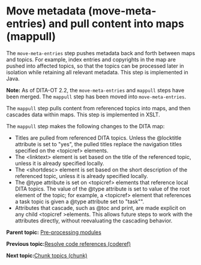 # Move metadata \(move-meta-entries\) and pull content into maps \(mappull\)

The `move-meta-entries` step pushes metadata back and forth between maps and topics. For example, index entries and copyrights in the map are pushed into affected topics, so that the topics can be processed later in isolation while retaining all relevant metadata. This step is implemented in Java.

**Note:** As of DITA-OT 2.2, the `move-meta-entries` and `mappull` steps have been merged. The `mappull` step has been moved into `move-meta-entries`.

The `mappull` step pulls content from referenced topics into maps, and then cascades data within maps. This step is implemented in XSLT.

The `mappull` step makes the following changes to the DITA map:

-   Titles are pulled from referenced DITA topics. Unless the @locktitle attribute is set to "yes", the pulled titles replace the navigation titles specified on the <topicref\> elements.
-   The <linktext\> element is set based on the title of the referenced topic, unless it is already specified locally.
-   The <shortdesc\> element is set based on the short description of the referenced topic, unless it is already specified locally.
-   The @type attribute is set on <topicref\> elements that reference local DITA topics. The value of the @type attribute is set to value of the root element of the topic; for example, a <topicref\> element that references a task topic is given a @type attribute set to "task"".
-   Attributes that cascade, such as @toc and print, are made explicit on any child <topicref \>elements. This allows future steps to work with the attributes directly, without reevaluating the cascading behavior.

**Parent topic:** [Pre-processing modules](../dev_ref/DITA-OTPreprocess.md)

**Previous topic:**[Resolve code references \(coderef\)](../dev_ref/preprocess-coderef.md)

**Next topic:**[Chunk topics \(chunk\)](../dev_ref/preprocess-chunk.md)

